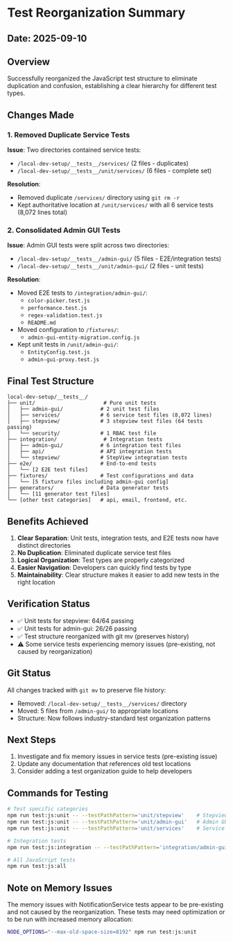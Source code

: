 # Test Reorganization Summary

## Date: 2025-09-10

## Overview

Successfully reorganized the JavaScript test structure to eliminate duplication and confusion, establishing a clear hierarchy for different test types.

## Changes Made

### 1. Removed Duplicate Service Tests

**Issue**: Two directories contained service tests:

- `/local-dev-setup/__tests__/services/` (2 files - duplicates)
- `/local-dev-setup/__tests__/unit/services/` (6 files - complete set)

**Resolution**:

- Removed duplicate `/services/` directory using `git rm -r`
- Kept authoritative location at `/unit/services/` with all 6 service tests (8,072 lines total)

### 2. Consolidated Admin GUI Tests

**Issue**: Admin GUI tests were split across two directories:

- `/local-dev-setup/__tests__/admin-gui/` (5 files - E2E/integration tests)
- `/local-dev-setup/__tests__/unit/admin-gui/` (2 files - unit tests)

**Resolution**:

- Moved E2E tests to `/integration/admin-gui/`:
  - `color-picker.test.js`
  - `performance.test.js`
  - `regex-validation.test.js`
  - `README.md`
- Moved configuration to `/fixtures/`:
  - `admin-gui-entity-migration.config.js`
- Kept unit tests in `/unit/admin-gui/`:
  - `EntityConfig.test.js`
  - `admin-gui-proxy.test.js`

## Final Test Structure

```
local-dev-setup/__tests__/
├── unit/                      # Pure unit tests
│   ├── admin-gui/            # 2 unit test files
│   ├── services/             # 6 service test files (8,072 lines)
│   ├── stepview/             # 3 stepview test files (64 tests passing)
│   └── security/             # 1 RBAC test file
├── integration/               # Integration tests
│   ├── admin-gui/            # 6 integration test files
│   ├── api/                  # API integration tests
│   └── stepview/             # StepView integration tests
├── e2e/                      # End-to-end tests
│   └── [2 E2E test files]
├── fixtures/                 # Test configurations and data
│   └── [5 fixture files including admin-gui config]
├── generators/               # Data generator tests
│   └── [11 generator test files]
└── [other test categories]   # api, email, frontend, etc.
```

## Benefits Achieved

1. **Clear Separation**: Unit tests, integration tests, and E2E tests now have distinct directories
2. **No Duplication**: Eliminated duplicate service test files
3. **Logical Organization**: Test types are properly categorized
4. **Easier Navigation**: Developers can quickly find tests by type
5. **Maintainability**: Clear structure makes it easier to add new tests in the right location

## Verification Status

- ✅ Unit tests for stepview: 64/64 passing
- ✅ Unit tests for admin-gui: 26/26 passing
- ✅ Test structure reorganized with git mv (preserves history)
- ⚠️ Some service tests experiencing memory issues (pre-existing, not caused by reorganization)

## Git Status

All changes tracked with `git mv` to preserve file history:

- Removed: `/local-dev-setup/__tests__/services/` directory
- Moved: 5 files from `/admin-gui/` to appropriate locations
- Structure: Now follows industry-standard test organization patterns

## Next Steps

1. Investigate and fix memory issues in service tests (pre-existing issue)
2. Update any documentation that references old test locations
3. Consider adding a test organization guide to help developers

## Commands for Testing

```bash
# Test specific categories
npm run test:js:unit -- --testPathPattern='unit/stepview'    # Stepview unit tests
npm run test:js:unit -- --testPathPattern='unit/admin-gui'   # Admin GUI unit tests
npm run test:js:unit -- --testPathPattern='unit/services'    # Service unit tests

# Integration tests
npm run test:js:integration -- --testPathPattern='integration/admin-gui'

# All JavaScript tests
npm run test:js:all
```

## Note on Memory Issues

The memory issues with NotificationService tests appear to be pre-existing and not caused by the reorganization. These tests may need optimization or to be run with increased memory allocation:

```bash
NODE_OPTIONS="--max-old-space-size=8192" npm run test:js:unit
```
